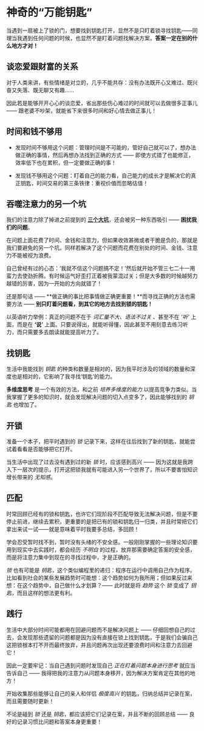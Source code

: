 # 神奇的“万能钥匙”
当遇到一扇被上了锁的门，想要找到钥匙打开，显然不是只盯着锁寻找钥匙——同理当我遇到任何问题的时候，也显然不是盯着问题找解决方案，**答案一定在别的什么地方才对！**

## 谈恋爱跟财富的关系
对于人类来讲，有些情绪是对立的，几乎不能共存：没有办法既开心又难过、既兴奋又失落、既无聊又有趣……

因此若是能够开开心心的谈恋爱，省出那些伤心难过的时间就可以去做很多正事儿 —— 跟老婆不吵架，就能省下来很多时间和好心情去做正事儿！

## 时间和钱不够用
- 发现时间不够用这个问题：管理时间是不可能的，管好自己就可以了，想办法做正确的事情，然后再想办法找到正确的方式 —— 即使方式错了也能修正，效率低下也在累积，但一定要做正确的事！

- 发现钱不够用这个问题：盯着自己的能力看，自己能力的成长才是解决它的真正钥匙，时间交易的第三条铁律：重视价值而忽略估值！

## 吞噬注意力的另一个坑
我们的注意力除了掉进之前提到的 **[三个大坑](01.md)**，还会被另一种东西吸引 —— **困扰我们的问题**。

在问题上面花费了时间、金钱和注意力，但如果收效甚微或者干脆是负的，那就是我们要避免的另一个坑。同样若解决了这个问题而花费在别处的时间、金钱、注意力不能被视为浪费。

自己曾经有过的心态：‘我就不信这个问题搞不定！’然后就开始不管三七二十一用蛮力去使劲折腾。有时候运气好歪打正着被我蒙混过关；但是大多数的时候越努力越错的厉害，因为一开始的方向就错了！

还是那句话 —— **做正确的事比把事情做正确更重要！**而寻找正确的方法也需要方法 —— **别只盯着问题看，到其它的地方去找到锁的钥匙！**

以英语听力举例：真正的问题不在于 *词汇量不大、语法不过关* 、甚至不在 *‘听’* 上面，而是在 **‘说’** 上面。只要说得出，就能听得懂，因此甚至不用刻意去练习听力，而只需要多去朗读就能提高听力了。

## 找钥匙
生活中我能找到 *钥匙* 的种类和数量是相对的，因为我平时涉及的领域的数量和深度也是相对的，它影响了我寻找‘钥匙’的能力。

**多维度思考** 是一个有效的方法，和之前 *培养多维度的能力* 以提高竞争力类似。当我掌握了更多的知识时，就会发现解决问题的切入点变多了，因此能够找到的 *钥匙* 也增加了。

## 开锁
准备一个本子，把平时遇到的 *锁* 记录下来，这样在往后找到了新的钥匙，就能尝试着看看是否能够把它打开。

当生活中出现了过去没有遇到过的新 *锁* 时，应该感到高兴 —— 因为这就是我跨入下一层次的提示，打开这把锁我就有可能进入另一个世界了，所以不要害怕知识增长带来的 *无知感*。

## 匹配
时常回顾已经有的锁和钥匙，也许它们现阶段不匹配导致无法解决问题，但是不要停止前进，继续去累积，更重要的是把已有的锁和钥匙归一归类，并且时常把它们拿出来试一试——就是意味着平时我要多总结，多回顾！

学会忍受暂时找不到，暂时没有头绪的不安全感。一般刚刚掌握的一些理论知识要用到现实中去实践时，都会经历 *不明白* 的过程，放弃那需要确定答案的安全感，而是将注意力集中到现在的寻找过程中，才是正确的。

*锁* 也有可能是 *钥匙*，这个类似编程里的递归：程序在运行中调用自己作为程序。比如看到社会的某些发展趋势时可能想：这个趋势如何为我所用；但如果反过来想：在这个趋势中，自己做什么才划算？—— 此时就是将 *趋势* 这个 *锁* 变成了 *钥匙*，而且这样的想法更有利。

## 践行
生活中大部分时间可能都用在回避问题而不是解决问题上 —— 仔细回想自己的过去，会发现那些遗留的问题都是因为没有直接在锁上找到钥匙，于是我们会骗自己这把锁根本打不开而最终放弃，并且问题再次出现还要浪费时间和注意力去回避它！

因此一定要牢记：当自己遇到问题时发现自己 *正在盯着问题本身进行思考* 就应当告诉自己 —— 我得把我的注意力从问题本身移开，因为解决方案肯定在其他的地方！

开始收集那些能够让自己的亲人和伴侣 *极度高兴* 的钥匙，归纳总结并记录在案，而且需要随时更新！

不论是碰到 *锁* 还是 *钥匙*，都应该把它们记录在案，并且不断的回顾总结 —— 良好的记录习惯比问题和答案本身更重要！
